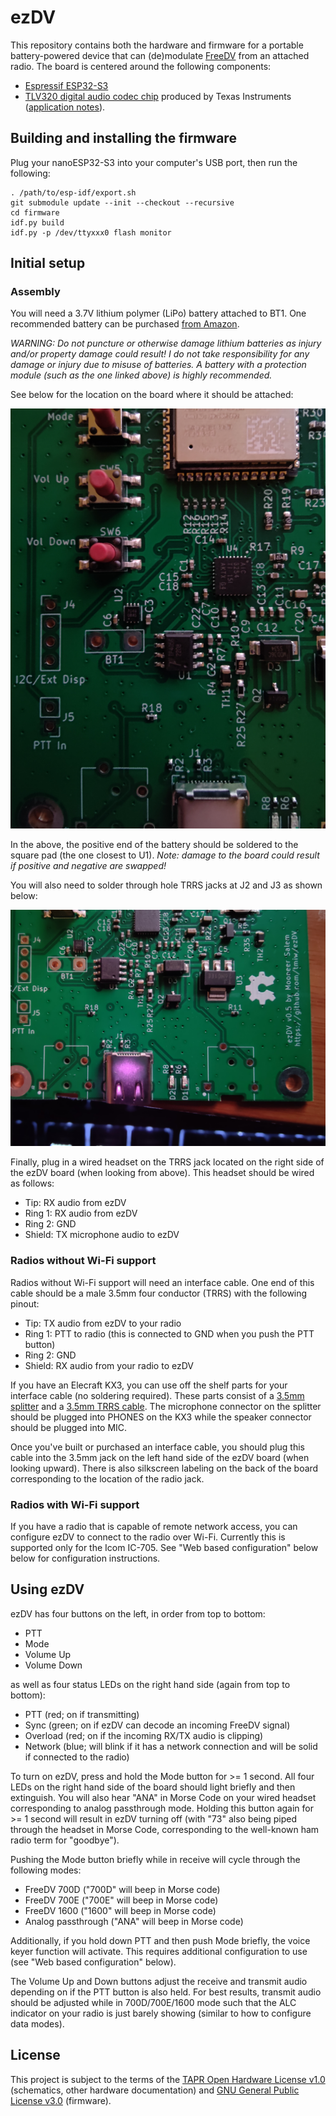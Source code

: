 # ezDV

This repository contains both the hardware and firmware for a portable battery-powered device that can
(de)modulate [FreeDV](https://freedv.org/) from an attached radio. The board is centered around the 
following components:

* [Espressif ESP32-S3](https://www.espressif.com/sites/default/files/documentation/esp32-s3_datasheet_en.pdf)
* [TLV320 digital audio codec chip](https://www.ti.com/cn/lit/ds/symlink/tlv320aic3254.pdf?ts=1651153824042) produced by Texas Instruments ([application notes](https://www.ti.com/lit/an/slaa408a/slaa408a.pdf?ts=1651208477772&ref_url=https%253A%252F%252Fwww.google.com%252F)).

## Building and installing the firmware

Plug your nanoESP32-S3 into your computer's USB port, then run the following:

```
. /path/to/esp-idf/export.sh
git submodule update --init --checkout --recursive
cd firmware
idf.py build
idf.py -p /dev/ttyxxx0 flash monitor
```

## Initial setup

### Assembly

You will need a 3.7V lithium polymer (LiPo) battery attached to BT1. One recommended battery can be purchased
[from Amazon](https://www.amazon.com/gp/product/B08214DJLJ/ref=ppx_yo_dt_b_search_asin_title?ie=UTF8&psc=1).

*WARNING: Do not puncture or otherwise damage lithium batteries as injury and/or property damage could result!
I do not take responsibility for any damage or injury due to misuse of batteries. A battery with a protection 
module (such as the one linked above) is highly recommended.*

See below for the location on the board where it should be attached:

![Location of BT1 on the board](docs/Battery_Location.jpg)

In the above, the positive end of the battery should be soldered to the square pad (the one closest to U1).
*Note: damage to the board could result if positive and negative are swapped!*

You will also need to solder through hole TRRS jacks at J2 and J3 as shown below:

![Location of BT1 on the board](docs/TRRS_Location.jpg)

Finally, plug in a wired headset on the TRRS jack located on the right side of the ezDV board (when looking
from above). This headset should be wired as follows:

* Tip: RX audio from ezDV
* Ring 1: RX audio from ezDV
* Ring 2: GND
* Shield: TX microphone audio to ezDV

### Radios without Wi-Fi support

Radios without Wi-Fi support will need an interface cable. One end of this cable should 
be a male 3.5mm four conductor (TRRS) with the following pinout:

* Tip: TX audio from ezDV to your radio
* Ring 1: PTT to radio (this is connected to GND when you push the PTT button)
* Ring 2: GND
* Shield: RX audio from your radio to ezDV

If you have an Elecraft KX3, you can use off the shelf parts for your interface cable
(no soldering required). These parts consist of a [3.5mm splitter](https://www.amazon.com/Headphone-Splitter-KOOPAO-Microphone-Earphones/dp/B084V3TRTV/ref=sr_1_3?crid=2V0WV9A8JJMW9&keywords=headset%2Bsplitter&qid=1671701520&sprefix=headset%2Bsplitte%2Caps%2C136&sr=8-3&th=1)
and a [3.5mm TRRS cable](https://www.amazon.com/gp/product/B07PJW6RQ7/ref=ppx_yo_dt_b_search_asin_title?ie=UTF8&psc=1). The microphone
connector on the splitter should be plugged into PHONES on the KX3 while the speaker connector should be plugged into MIC.

Once you've built or purchased an interface cable, you should plug this cable into the
3.5mm jack on the left hand side of the ezDV board (when looking upward). There is also
silkscreen labeling on the back of the board corresponding to the location of the radio
jack.

### Radios with Wi-Fi support

If you have a radio that is capable of remote network access, you can configure ezDV to connect to the radio
over Wi-Fi. Currently this is supported only for the Icom IC-705. See "Web based configuration" below
below for configuration instructions.

## Using ezDV

ezDV has four buttons on the left, in order from top to bottom:

* PTT
* Mode
* Volume Up
* Volume Down

as well as four status LEDs on the right hand side (again from top to bottom):

* PTT (red; on if transmitting)
* Sync (green; on if ezDV can decode an incoming FreeDV signal)
* Overload (red; on if the incoming RX/TX audio is clipping)
* Network (blue; will blink if it has a network connection and will be solid if connected to the radio)

To turn on ezDV, press and hold the Mode button for >= 1 second. All four LEDs on the 
right hand side of the board should light briefly and then extinguish. You will also hear "ANA" in Morse Code
on your wired headset corresponding to analog passthrough mode. Holding this button again for >= 1 second will
result in ezDV turning off (with "73" also being piped through the headset in Morse Code, corresponding to the
well-known ham radio term for "goodbye").

Pushing the Mode button briefly while in receive will cycle through the following modes:

* FreeDV 700D ("700D" will beep in Morse code)
* FreeDV 700E ("700E" will beep in Morse code)
* FreeDV 1600 ("1600" will beep in Morse code)
* Analog passthrough ("ANA" will beep in Morse code)

Additionally, if you hold down PTT and then push Mode briefly, the voice keyer function will activate. This
requires additional configuration to use (see "Web based configuration" below).

The Volume Up and Down buttons adjust the receive and transmit audio depending on if the PTT button is
also held. For best results, transmit audio should be adjusted while in 700D/700E/1600 mode such that
the ALC indicator on your radio is just barely showing (similar to how to configure data modes). 

## License

This project is subject to the terms of the [TAPR Open Hardware License v1.0](https://tapr.org/the-tapr-open-hardware-license/) (schematics, 
other hardware documentation) and [GNU General Public License v3.0](https://www.gnu.org/licenses/gpl-3.0.en.html) (firmware).
